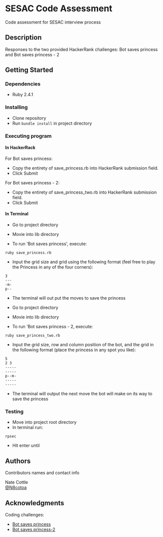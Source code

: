 # SESAC Code Assessment

Code assessment for SESAC interview process

## Description

Responses to the two provided HackerRank challenges: Bot saves princess and Bot saves princess - 2

## Getting Started

### Dependencies

* Ruby 2.4.1

### Installing

* Clone repository
* Run `bundle install` in project directory

### Executing program

#### In HackerRack

For Bot saves princess: 
* Copy the entirety of save_princess.rb into HackerRank submission field.
* Click Submit

For Bot saves princess - 2:
* Copy the entirety of save_princess_two.rb into HackerRank submission field.
* Click Submit

#### In Terminal

* Go to project directory
* Movie into lib directory

* To run 'Bot saves princess', execute:
```
ruby save_princess.rb
```
* Input the grid size and grid using the following format (feel free to play the Princess in any of the four corners):
```
3
---
-m-
p--
```
* The terminal will out put the moves to save the princess


* Go to project directory
* Movie into lib directory
* To run 'Bot saves princess - 2, execute: 
```
ruby save_princess_two.rb
```
* Input the grid size, row and column position of the bot, and the grid in the following format (place the princess in any spot you like):
```
5
2 3
-----
-----
p--m-
-----
-----
```
* The terminal will output the next move the bot will make on its way to save the princess

### Testing

* Move into project root directory
* In terminal run:
```
rpsec
```
* Hit enter until

## Authors

Contributors names and contact info

Nate Cottle  
[@N8cotoa](https://github.com/n8cotoa/)

## Acknowledgments

Coding challenges: 
* [Bot saves princess](https://www.hackerrank.com/challenges/saveprincess/problem)
* [Bot saves princess-2](https://www.hackerrank.com/challenges/saveprincess2/problem)